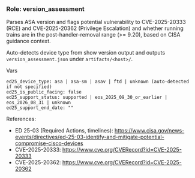 ### Role: version_assessment

Parses ASA version and flags potential vulnerability to CVE-2025-20333 (RCE) and CVE-2025-20362 (Privilege Escalation) and whether running trains are in the post-handler-removal range (>= 9.20), based on CISA guidance context.

Auto-detects device type from show version output and outputs `version_assessment.json` under `artifacts/<host>/`.

Vars
```
ed25_device_type: asa | asa-sm | asav | ftd | unknown (auto-detected if not specified)
ed25_is_public_facing: false
ed25_support_status: supported | eos_2025_09_30_or_earlier | eos_2026_08_31 | unknown
ed25_support_end_date: ""
```

References:
- ED 25-03 (Required Actions, timelines): https://www.cisa.gov/news-events/directives/ed-25-03-identify-and-mitigate-potential-compromise-cisco-devices
- CVE-2025-20333: https://www.cve.org/CVERecord?id=CVE-2025-20333
- CVE-2025-20362: https://www.cve.org/CVERecord?id=CVE-2025-20362


